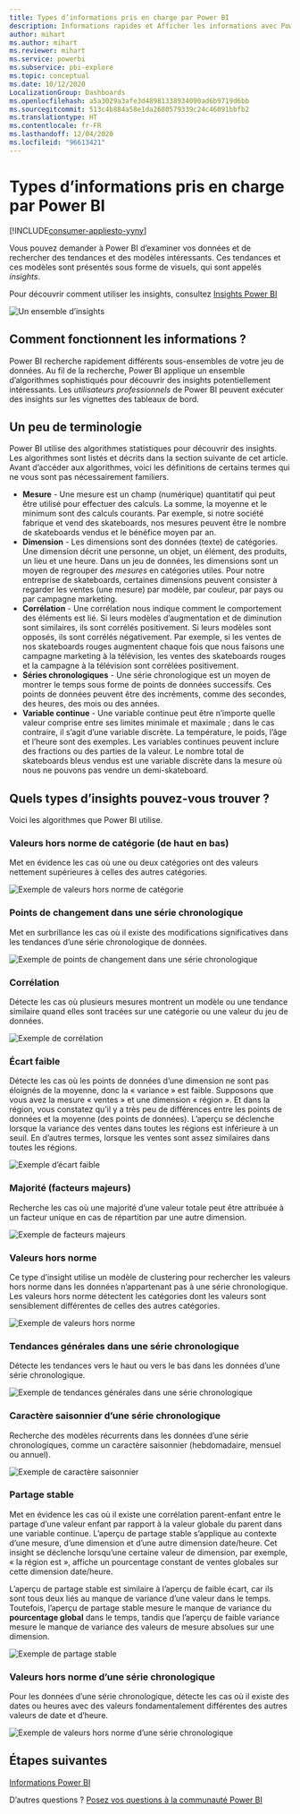 ```yaml
---
title: Types d’informations pris en charge par Power BI
description: Informations rapides et Afficher les informations avec Power BI
author: mihart
ms.author: mihart
ms.reviewer: mihart
ms.service: powerbi
ms.subservice: pbi-explore
ms.topic: conceptual
ms.date: 10/12/2020
LocalizationGroup: Dashboards
ms.openlocfilehash: a5a3029a3afe3d48981338934090ad6b9719d6bb
ms.sourcegitcommit: 513c4b884a58e1da2680579339c24c46091bbfb2
ms.translationtype: HT
ms.contentlocale: fr-FR
ms.lasthandoff: 12/04/2020
ms.locfileid: "96613421"
---
```

# <a name="types-of-insights-supported-by-power-bi"></a>Types d’informations pris en charge par Power BI

[!INCLUDE[consumer-appliesto-yyny](../includes/consumer-appliesto-yyny.md)]

Vous pouvez demander à Power BI d’examiner vos données et de rechercher des tendances et des modèles intéressants. Ces tendances et ces modèles sont présentés sous forme de visuels, qui sont appelés *insights*. 

Pour découvrir comment utiliser les insights, consultez [Insights Power BI](end-user-insights.md)

![Un ensemble d’insights](media/end-user-insight-types/power-bi-insight-line.png)

## <a name="how-does-insights-work"></a>Comment fonctionnent les informations ?
Power BI recherche rapidement différents sous-ensembles de votre jeu de données. Au fil de la recherche, Power BI applique un ensemble d’algorithmes sophistiqués pour découvrir des insights potentiellement intéressants. Les *utilisateurs professionnels* de Power BI peuvent exécuter des insights sur les vignettes des tableaux de bord.

## <a name="some-terminology"></a>Un peu de terminologie
Power BI utilise des algorithmes statistiques pour découvrir des insights. Les algorithmes sont listés et décrits dans la section suivante de cet article. Avant d’accéder aux algorithmes, voici les définitions de certains termes qui ne vous sont pas nécessairement familiers. 

* **Mesure** - Une mesure est un champ (numérique) quantitatif qui peut être utilisé pour effectuer des calculs. La somme, la moyenne et le minimum sont des calculs courants. Par exemple, si notre société fabrique et vend des skateboards, nos mesures peuvent être le nombre de skateboards vendus et le bénéfice moyen par an.  
* **Dimension** - Les dimensions sont des données (texte) de catégories. Une dimension décrit une personne, un objet, un élément, des produits, un lieu et une heure. Dans un jeu de données, les dimensions sont un moyen de regrouper des *mesures* en catégories utiles. Pour notre entreprise de skateboards, certaines dimensions peuvent consister à regarder les ventes (une mesure) par modèle, par couleur, par pays ou par campagne marketing.   
* **Corrélation** - Une corrélation nous indique comment le comportement des éléments est lié.  Si leurs modèles d’augmentation et de diminution sont similaires, ils sont corrélés positivement. Si leurs modèles sont opposés, ils sont corrélés négativement. Par exemple, si les ventes de nos skateboards rouges augmentent chaque fois que nous faisons une campagne marketing à la télévision, les ventes des skateboards rouges et la campagne à la télévision sont corrélées positivement.
* **Séries chronologiques** - Une série chronologique est un moyen de montrer le temps sous forme de points de données successifs. Ces points de données peuvent être des incréments, comme des secondes, des heures, des mois ou des années.  
* **Variable continue** - Une variable continue peut être n’importe quelle valeur comprise entre ses limites minimale et maximale ; dans le cas contraire, il s’agit d’une variable discrète. La température, le poids, l’âge et l’heure sont des exemples. Les variables continues peuvent inclure des fractions ou des parties de la valeur. Le nombre total de skateboards bleus vendus est une variable discrète dans la mesure où nous ne pouvons pas vendre un demi-skateboard.  

## <a name="what-types-of-insights-can-you-find"></a>Quels types d’insights pouvez-vous trouver ?
Voici les algorithmes que Power BI utilise. 

### <a name="category-outliers-topbottom"></a>Valeurs hors norme de catégorie (de haut en bas)
Met en évidence les cas où une ou deux catégories ont des valeurs nettement supérieures à celles des autres catégories.  

![Exemple de valeurs hors norme de catégorie](./media/end-user-insight-types/pbi-auto-insight-type-category-outliers.png)

### <a name="change-points-in-a-time-series"></a>Points de changement dans une série chronologique
Met en surbrillance les cas où il existe des modifications significatives dans les tendances d’une série chronologique de données.

![Exemple de points de changement dans une série chronologique](./media/end-user-insight-types/pbi-auto-insight-type-changepoint.png)

### <a name="correlation"></a>Corrélation
Détecte les cas où plusieurs mesures montrent un modèle ou une tendance similaire quand elles sont tracées sur une catégorie ou une valeur du jeu de données.

![Exemple de corrélation](./media/end-user-insight-types/pbi-auto-insight-type-correlation.png)

### <a name="low-variance"></a>Écart faible
Détecte les cas où les points de données d’une dimension ne sont pas éloignés de la moyenne, donc la « variance » est faible. Supposons que vous avez la mesure « ventes » et une dimension « région ». Et dans la région, vous constatez qu’il y a très peu de différences entre les points de données et la moyenne (des points de données). L’aperçu se déclenche lorsque la variance des ventes dans toutes les régions est inférieure à un seuil. En d’autres termes, lorsque les ventes sont assez similaires dans toutes les régions.

![Exemple d’écart faible](./media/end-user-insight-types/power-bi-insights-low-variance.png)

### <a name="majority-major-factors"></a>Majorité (facteurs majeurs)
Recherche les cas où une majorité d’une valeur totale peut être attribuée à un facteur unique en cas de répartition par une autre dimension.  

![Exemple de facteurs majeurs](./media/end-user-insight-types/pbi-auto-insight-type-majority.png)

### <a name="outliers"></a>Valeurs hors norme
Ce type d’insight utilise un modèle de clustering pour rechercher les valeurs hors norme dans les données n’appartenant pas à une série chronologique. Les valeurs hors norme détectent les catégories dont les valeurs sont sensiblement différentes de celles des autres catégories.

![Exemple de valeurs hors norme](./media/end-user-insight-types/power-bi-outliers.png)

### <a name="overall-trends-in-time-series"></a>Tendances générales dans une série chronologique
Détecte les tendances vers le haut ou vers le bas dans les données d’une série chronologique.

![Exemple de tendances générales dans une série chronologique](./media/end-user-insight-types/pbi-auto-insight-type-trend.png)

### <a name="seasonality-in-time-series"></a>Caractère saisonnier d’une série chronologique
Recherche des modèles récurrents dans les données d’une série chronologiques, comme un caractère saisonnier (hebdomadaire, mensuel ou annuel).

![Exemple de caractère saisonnier](./media/end-user-insight-types/pbi-auto-insight-type-seasonality-new.png)

### <a name="steady-share"></a>Partage stable
Met en évidence les cas où il existe une corrélation parent-enfant entre le partage d’une valeur enfant par rapport à la valeur globale du parent dans une variable continue. L’aperçu de partage stable s’applique au contexte d’une mesure, d’une dimension et d’une autre dimension date/heure. Cet insight se déclenche lorsqu’une certaine valeur de dimension, par exemple, « la région est », affiche un pourcentage constant de ventes globales sur cette dimension date/heure.

L’aperçu de partage stable est similaire à l’aperçu de faible écart, car ils sont tous deux liés au manque de variance d’une valeur dans le temps. Toutefois, l’aperçu de partage stable mesure le manque de variance du **pourcentage global** dans le temps, tandis que l’aperçu de faible variance mesure le manque de variance des valeurs de mesure absolues sur une dimension.

![Exemple de partage stable](./media/end-user-insight-types/pbi-auto-insight-type-steadyshare.png)

### <a name="time-series-outliers"></a>Valeurs hors norme d’une série chronologique
Pour les données d’une série chronologique, détecte les cas où il existe des dates ou heures avec des valeurs fondamentalement différentes des autres valeurs de date et d’heure.

![Exemple de valeurs hors norme d’une série chronologique](./media/end-user-insight-types/pbi-auto-insight-type-time-series-outliers-purple.png)


## <a name="next-steps"></a>Étapes suivantes
[Informations Power BI](end-user-insights.md)

D’autres questions ? [Posez vos questions à la communauté Power BI](https://community.powerbi.com/)

